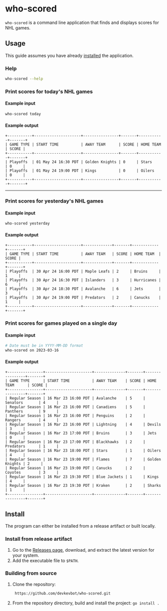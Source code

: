 # who-scored

`who-scored` is a command line application that finds and displays scores for NHL games.

## Usage

This guide assumes you have already [installed](#Install) the application.

### Help

```sh
who-scored --help
```

### Print scores for today's NHL games

#### Example input

```sh
who-scored today
```

#### Example output

```
+-----------+---------------------+----------------+-------+-----------+-------+
| GAME TYPE | START TIME          | AWAY TEAM      | SCORE | HOME TEAM | SCORE |
+-----------+---------------------+----------------+-------+-----------+-------+
| Playoffs  | 01 May 24 16:30 PDT | Golden Knights | 0     | Stars     | 0     |
| Playoffs  | 01 May 24 19:00 PDT | Kings          | 0     | Oilers    | 0     |
+-----------+---------------------+----------------+-------+-----------+-------+
```

---

### Print scores for yesterday's NHL games

#### Example input

```sh
who-scored yesterday
```

#### Example output

```
+-----------+---------------------+-------------+-------+------------+-------+
| GAME TYPE | START TIME          | AWAY TEAM   | SCORE | HOME TEAM  | SCORE |
+-----------+---------------------+-------------+-------+------------+-------+
| Playoffs  | 30 Apr 24 16:00 PDT | Maple Leafs | 2     | Bruins     | 1     |
| Playoffs  | 30 Apr 24 16:30 PDT | Islanders   | 3     | Hurricanes | 6     |
| Playoffs  | 30 Apr 24 18:30 PDT | Avalanche   | 6     | Jets       | 3     |
| Playoffs  | 30 Apr 24 19:00 PDT | Predators   | 2     | Canucks    | 1     |
+-----------+---------------------+-------------+-------+------------+-------+
```

### Print scores for games played on a single day

#### Example input

```sh
# Date must be in YYYY-MM-DD format
who-scored on 2023-03-16
```

#### Example output

```
+----------------+---------------------+--------------+-------+----------------+-------+
| GAME TYPE      | START TIME          | AWAY TEAM    | SCORE | HOME TEAM      | SCORE |
+----------------+---------------------+--------------+-------+----------------+-------+
| Regular Season | 16 Mar 23 16:00 PDT | Avalanche    | 5     | Senators       | 4     |
| Regular Season | 16 Mar 23 16:00 PDT | Canadiens    | 5     | Panthers       | 9     |
| Regular Season | 16 Mar 23 16:00 PDT | Penguins     | 2     | Rangers        | 4     |
| Regular Season | 16 Mar 23 16:00 PDT | Lightning    | 4     | Devils         | 3     |
| Regular Season | 16 Mar 23 17:00 PDT | Bruins       | 3     | Jets           | 0     |
| Regular Season | 16 Mar 23 17:00 PDT | Blackhawks   | 2     | Predators      | 1     |
| Regular Season | 16 Mar 23 18:00 PDT | Stars        | 1     | Oilers         | 4     |
| Regular Season | 16 Mar 23 19:00 PDT | Flames       | 7     | Golden Knights | 2     |
| Regular Season | 16 Mar 23 19:00 PDT | Canucks      | 2     | Coyotes        | 3     |
| Regular Season | 16 Mar 23 19:30 PDT | Blue Jackets | 1     | Kings          | 4     |
| Regular Season | 16 Mar 23 19:30 PDT | Kraken       | 2     | Sharks         | 1     |
+----------------+---------------------+--------------+-------+----------------+-------+
```

## Install

The program can either be installed from a release artifact or built locally.

### Install from release artifact

1. Go to the [Releases page](https://github.com/devkevbot/who-scored/releases), download, and extract the latest version for your system.
2. Add the executable file to `$PATH`.

### Building from source

1. Clone the repository:
   ```sh
    https://github.com/devkevbot/who-scored.git
    ```
2. From the repository directory, build and install the project: `go install .`
